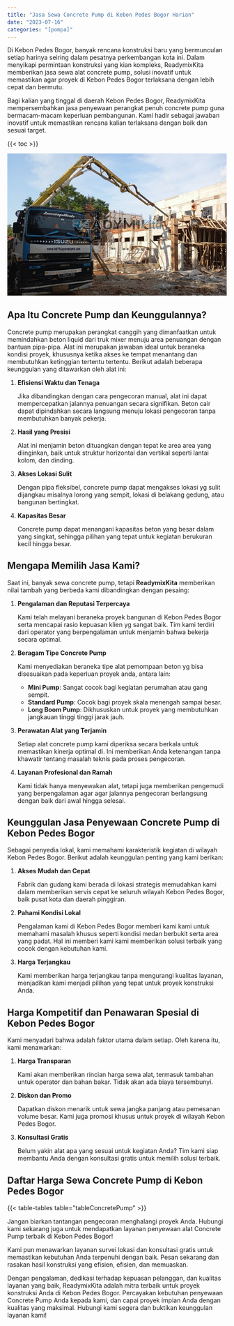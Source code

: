 ```yaml
---
title: "Jasa Sewa Concrete Pump di Kebon Pedes Bogor Harian"
date: "2023-07-16"
categories: "[pompa]"
---
```


Di Kebon Pedes Bogor, banyak rencana konstruksi baru yang bermunculan setiap harinya seiring dalam pesatnya perkembangan kota ini. Dalam menyikapi permintaan konstruksi yang kian kompleks, ReadymixKita memberikan jasa sewa alat concrete pump, solusi inovatif untuk memastikan agar proyek di Kebon Pedes Bogor terlaksana dengan lebih cepat dan bermutu.

Bagi kalian yang tinggal di daerah Kebon Pedes Bogor, ReadymixKita mempersembahkan jasa penyewaan perangkat penuh concrete pump guna bermacam-macam keperluan pembangunan. Kami hadir sebagai jawaban inovatif untuk memastikan rencana kalian terlaksana dengan baik dan sesuai target.

{{< toc >}}

![Jasa Sewa Concrete Pump di Kebon Pedes Bogor Harian](/images/pompa/sewa-pompa-26.jpg)

## Apa Itu Concrete Pump dan Keunggulannya?

Concrete pump merupakan perangkat canggih yang dimanfaatkan untuk memindahkan beton liquid dari truk mixer menuju area penuangan dengan bantuan pipa-pipa. Alat ini merupakan jawaban ideal untuk beraneka kondisi proyek, khususnya ketika akses ke tempat menantang dan membutuhkan ketinggian tertentu tertentu. Berikut adalah beberapa keunggulan yang ditawarkan oleh alat ini:

1. **Efisiensi Waktu dan Tenaga**

   Jika dibandingkan dengan cara pengecoran manual, alat ini dapat mempercepatkan jalannya penuangan secara signifikan. Beton cair dapat dipindahkan secara langsung menuju lokasi pengecoran tanpa membutuhkan banyak pekerja.

2. **Hasil yang Presisi**

   Alat ini menjamin beton dituangkan dengan tepat ke area area yang diinginkan, baik untuk struktur horizontal dan vertikal seperti lantai kolom, dan dinding.

3. **Akses Lokasi Sulit**

   Dengan pipa fleksibel, concrete pump dapat mengakses lokasi yg sulit dijangkau misalnya lorong yang sempit, lokasi di belakang gedung, atau bangunan bertingkat.

4. **Kapasitas Besar**

   Concrete pump dapat menangani kapasitas beton yang besar dalam yang singkat, sehingga pilihan yang tepat untuk kegiatan berukuran kecil hingga besar.

## Mengapa Memilih Jasa Kami?

Saat ini, banyak sewa concrete pump, tetapi **ReadymixKita** memberikan nilai tambah yang berbeda kami dibandingkan dengan pesaing:

1. **Pengalaman dan Reputasi Terpercaya**

   Kami telah melayani beraneka proyek bangunan di Kebon Pedes Bogor serta mencapai rasio kepuasan klien yg sangat baik. Tim kami terdiri dari operator yang berpengalaman untuk menjamin bahwa bekerja secara optimal.

2. **Beragam Tipe Concrete Pump**

   Kami menyediakan beraneka tipe alat pemompaan beton yg bisa disesuaikan pada keperluan proyek anda, antara lain:
   - **Mini Pump**: Sangat cocok bagi kegiatan perumahan atau gang sempit.
   - **Standard Pump**: Cocok bagi proyek skala menengah sampai besar.
   - **Long Boom Pump**: Dikhususkan untuk proyek yang membutuhkan jangkauan tinggi tinggi jarak jauh.

3. **Perawatan Alat yang Terjamin**

   Setiap alat concrete pump kami diperiksa secara berkala untuk memastikan kinerja optimal di. Ini memberikan Anda ketenangan tanpa khawatir tentang masalah teknis pada proses pengecoran.

4. **Layanan Profesional dan Ramah**

   Kami tidak hanya menyewakan alat, tetapi juga memberikan pengemudi yang berpengalaman agar agar jalannya pengecoran berlangsung dengan baik dari awal hingga selesai.

## Keunggulan Jasa Penyewaan Concrete Pump di Kebon Pedes Bogor

Sebagai penyedia lokal, kami memahami karakteristik kegiatan di wilayah Kebon Pedes Bogor. Berikut adalah keunggulan penting yang kami berikan:

1. **Akses Mudah dan Cepat**

   Fabrik dan gudang kami berada di lokasi strategis memudahkan kami dalam memberikan servis cepat ke seluruh wilayah Kebon Pedes Bogor, baik pusat kota dan daerah pinggiran.

2. **Pahami Kondisi Lokal**

   Pengalaman kami di Kebon Pedes Bogor memberi kami kami untuk memahami masalah khusus seperti kondisi medan berbukit serta area yang padat. Hal ini memberi kami kami memberikan solusi terbaik yang cocok dengan kebutuhan kami.

3. **Harga Terjangkau**

   Kami memberikan harga terjangkau tanpa mengurangi kualitas layanan, menjadikan kami menjadi pilihan yang tepat untuk proyek konstruksi Anda.

## Harga Kompetitif dan Penawaran Spesial di Kebon Pedes Bogor

Kami menyadari bahwa adalah faktor utama dalam setiap. Oleh karena itu, kami menawarkan:

1. **Harga Transparan**

   Kami akan memberikan rincian harga sewa alat, termasuk tambahan untuk operator dan bahan bakar. Tidak akan ada biaya tersembunyi.

2. **Diskon dan Promo**

   Dapatkan diskon menarik untuk sewa jangka panjang atau pemesanan volume besar. Kami juga promosi khusus untuk proyek di wilayah Kebon Pedes Bogor.

3. **Konsultasi Gratis**

   Belum yakin alat apa yang sesuai untuk kegiatan Anda? Tim kami siap membantu Anda dengan konsultasi gratis untuk memilih solusi terbaik.

## Daftar Harga Sewa Concrete Pump di Kebon Pedes Bogor

{{< table-tables table="tableConcretePump" >}}

Jangan biarkan tantangan pengecoran menghalangi proyek Anda. Hubungi kami sekarang juga untuk mendapatkan layanan penyewaan alat Concrete Pump terbaik di Kebon Pedes Bogor!

Kami pun menawarkan layanan survei lokasi dan konsultasi gratis untuk memastikan kebutuhan Anda terpenuhi dengan baik. Pesan sekarang dan rasakan hasil konstruksi yang efisien, efisien, dan memuaskan.

Dengan pengalaman, dedikasi terhadap kepuasan pelanggan, dan kualitas layanan yang baik, ReadymixKita adalah mitra terbaik untuk proyek konstruksi Anda di Kebon Pedes Bogor. Percayakan kebutuhan penyewaan Concrete Pump Anda kepada kami, dan capai proyek impian Anda dengan kualitas yang maksimal. Hubungi kami segera dan buktikan keunggulan layanan kami!